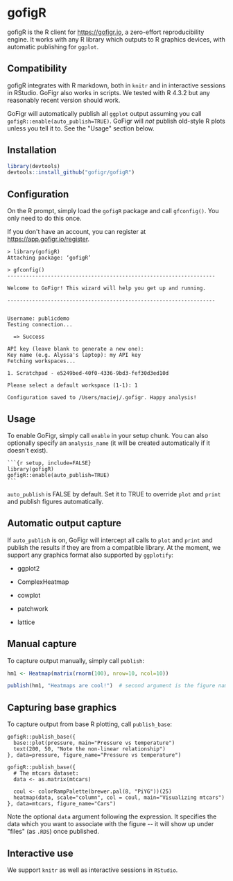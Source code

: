 # gofigR

gofigR is the R client for <https://gofigr.io>, a zero-effort reproducibility engine. It works with any R library which outputs to R graphics devices, with automatic publishing for `ggplot`.

## Compatibility

gofigR integrates with R markdown, both in `knitr` and in interactive sessions in RStudio. GoFigr also works in scripts. We tested with R 4.3.2 but any reasonably recent version should work.

GoFigr will automatically publish all `ggplot` output assuming you call `gofigR::enable(auto_publish=TRUE)`. GoFigr will *not* publish old-style R plots unless you tell it to. See the "Usage" section below.

## Installation

``` r
library(devtools)
devtools::install_github("gofigr/gofigR")
```

## Configuration

On the R prompt, simply load the `gofigR` package and call `gfconfig()`. You only need to do this once.

If you don't have an account, you can register at <https://app.gofigr.io/register>.

```         
> library(gofigR)
Attaching package: ‘gofigR’

> gfconfig()
-------------------------------------------------------------------

Welcome to GoFigr! This wizard will help you get up and running.

-------------------------------------------------------------------


Username: publicdemo
Testing connection...

  => Success

API key (leave blank to generate a new one): 
Key name (e.g. Alyssa's laptop): my API key
Fetching workspaces...

1. Scratchpad - e5249bed-40f0-4336-9bd3-fef30d3ed10d

Please select a default workspace (1-1): 1

Configuration saved to /Users/maciej/.gofigr. Happy analysis!
```

## Usage

To enable GoFigr, simply call `enable` in your setup chunk. You can also optionally specify an `analysis_name` (it will be created automatically if it doesn't exist).

```` rmd
```{r setup, include=FALSE}
library(gofigR)
gofigR::enable(auto_publish=TRUE)
```
````

`auto_publish` is FALSE by default. Set it to TRUE to override `plot` and `print` and publish figures automatically.

## Automatic output capture

If `auto_publish` is on, GoFigr will intercept all calls to `plot` and `print` and publish the results if they are from a compatible library. At the moment, we support any graphics format also supported by `ggplotify`:

-   ggplot2

-   ComplexHeatmap

-   cowplot

-   patchwork

-   lattice

## Manual capture

To capture output manually, simply call `publish`:

``` R
hm1 <- Heatmap(matrix(rnorm(100), nrow=10, ncol=10))

publish(hm1, "Heatmaps are cool!")  # second argument is the figure name
```

## Capturing base graphics

To capture output from base R plotting, call `publish_base`:

```         
gofigR::publish_base({
  base::plot(pressure, main="Pressure vs temperature")
  text(200, 50, "Note the non-linear relationship")
}, data=pressure, figure_name="Pressure vs temperature")

gofigR::publish_base({
  # The mtcars dataset:
  data <- as.matrix(mtcars)

  coul <- colorRampPalette(brewer.pal(8, "PiYG"))(25)
  heatmap(data, scale="column", col = coul, main="Visualizing mtcars")
}, data=mtcars, figure_name="Cars")
```

Note the optional `data` argument following the expression. It specifies the data which you want to associate with the figure -- it will show up under "files" (as `.RDS`) once published.

## Interactive use

We support `knitr` as well as interactive sessions in `RStudio`.
